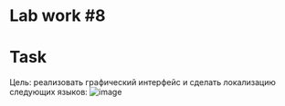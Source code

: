 # Lab work #8

# Task

Цель: реализовать графический интерфейс и сделать локализацию следующих языков:
![image](https://github.com/BZ6/ProgLab8/assets/85627560/7c0d9d1a-5720-4bc3-8ccd-8baf865da05f)
